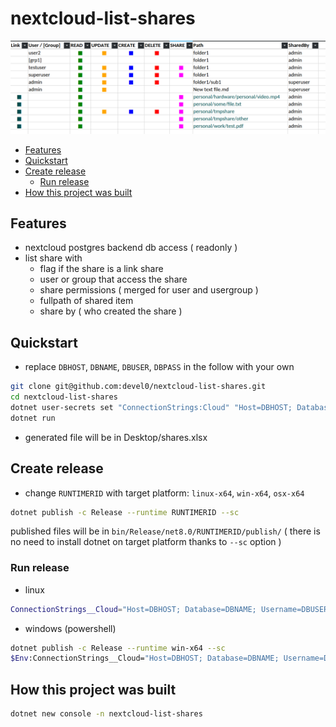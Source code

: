 # nextcloud-list-shares

![](./doc/shot.png)

- [Features](#features)
- [Quickstart](#quickstart)
- [Create release](#create-release)
  - [Run release](#run-release)
- [How this project was built](#how-this-project-was-built)

## Features

- nextcloud postgres backend db access ( readonly )
- list share with
  - flag if the share is a link share
  - user or group that access the share
  - share permissions ( merged for user and usergroup )
  - fullpath of shared item
  - share by ( who created the share )

## Quickstart

- replace `DBHOST`, `DBNAME`, `DBUSER`, `DBPASS` in the follow with your own

```sh
git clone git@github.com:devel0/nextcloud-list-shares.git
cd nextcloud-list-shares
dotnet user-secrets set "ConnectionStrings:Cloud" "Host=DBHOST; Database=DBNAME; Username=DBUSER; Password=DBPASS"
dotnet run
```

- generated file will be in Desktop/shares.xlsx

## Create release

- change `RUNTIMERID` with target platform: `linux-x64`, `win-x64`, `osx-x64`

```sh
dotnet publish -c Release --runtime RUNTIMERID --sc
```

published files will be in `bin/Release/net8.0/RUNTIMERID/publish/` ( there is no need to install dotnet on target platform thanks to `--sc` option )

### Run release

- linux

```sh
ConnectionStrings__Cloud="Host=DBHOST; Database=DBNAME; Username=DBUSER; Password=DBPASS" ./nextcloud-list-shares
```

- windows (powershell)

```sh
dotnet publish -c Release --runtime win-x64 --sc
$Env:ConnectionStrings__Cloud="Host=DBHOST; Database=DBNAME; Username=DBUSER; Password=DBPASS"
```

## How this project was built

```sh
dotnet new console -n nextcloud-list-shares
```
